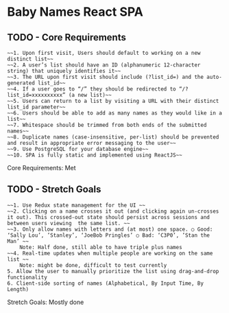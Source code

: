 # Baby Names React SPA

## TODO - Core Requirements

    ~~1. Upon first visit, Users should default to working on a new distinct list~~
    ~~2. A user’s list should have an ID (alphanumeric 12-character string) that uniquely identifies it~~
    ~~3. The URL upon first visit should include (?list_id=) and the auto-generated list_id~~
    ~~4. If a user goes to “/” they should be redirected to “/?list_id=xxxxxxxxxx” (a new list)~~
    ~~5. Users can return to a list by visiting a URL with their distinct list_id parameter~~
    ~~6. Users should be able to add as many names as they would like in a list~~
    ~~7. Whitespace should be trimmed from both ends of the submitted names~~
    ~~8. Duplicate names (case-insensitive, per-list) should be prevented and result in appropriate error messaging to the user~~
    ~~9. Use PostgreSQL for your database engine~~
    ~~10. SPA is fully static and implemented using ReactJS~~

Core Requirements: Met

## TODO - Stretch Goals

    ~~1. Use Redux state management for the UI ~~
    ~~2. Clicking on a name crosses it out (and clicking again un-crosses it out). This crossed-out state should persist across sessions and between users viewing  the same list. ~~
    ~~3. Only allow names with letters and (at most) one space. ○ Good:  ‘Sally Lou’, ’Stanley’, ‘JoeBob Pringles’ ○ Bad: ‘C3P0’, ’Stan the Man’ ~~
        Note: Half done, still able to have triple plus names
    ~~4. Real-time updates when multiple people are working on the same list ~~
        Note: might be done, difficult to test currently
    5. Allow the user to manually prioritize the list using drag-and-drop functionality 
    6. Client-side sorting of names (Alphabetical, By Input Time, By Length)

Stretch Goals: Mostly done
